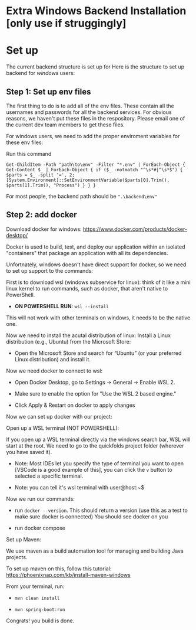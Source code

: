 # Extra Windows Backend Installation [only use if struggingly]

# Set up

The current backend structure is set up for
Here is the structure to set up backend for _windows_ users:

## Step 1: Set up env files

The first thing to do is to add all of the env files.
These contain all the usernames and passwords for all the backend services. For obvious reasons, we haven't put these files in the respository. Please email one of the current dev team members to get these files.

For windows users, we need to add the proper enviroment variables for these env files:

Run this command

`
Get-ChildItem -Path "path\to\env" -Filter "*.env" | ForEach-Object { Get-Content $_ | ForEach-Object { if ($_ -notmatch "^\s*#|^\s*$") { $parts = $_ -split '=', 2; [System.Environment]::SetEnvironmentVariable($parts[0].Trim(), $parts[1].Trim(), "Process") } } }
`

For most people, the backend path should be `".\backend\env"`

## Step 2: add docker

Download docker for windows:
https://www.docker.com/products/docker-desktop/

Docker is used to build, test, and deploy our application within an isolated "containers" that package an application with all its dependencies.

Unfortnately, windows doesn't have direct support for docker, so we need to set up support to the commands:

First is to download wsl (windows subservice for linux):
think of it like a mini linux kernel to run commands, such as docker, that aren't native to PowerShell.

+ **ON POWERSHELL RUN**:
`
wsl --install
`

This will not work with other terminals on windows, it needs to be the native one.

Now we need to install the acutal distribution of linux:
Install a Linux distribution (e.g., Ubuntu) from the Microsoft Store:

+ Open the Microsoft Store and search for “Ubuntu” (or your preferred Linux distribution) and install it.


Now we need docker to connect to wsl:

+ Open Docker Desktop, go to Settings → General → Enable WSL 2.
+ Make sure to enable the option for "Use the WSL 2 based engine."

+ Click Apply & Restart on docker to apply changes

Now we can set up docker with our project:

Open up a WSL terminal (NOT POWERSHELL):

If you open up a WSL terminal directly via the windows search bar, WSL will start at the root. We need to go to the quickfolds project folder (wherever you have saved it).

+ Note: Most IDEs let you specify the type of terminal you want to open [VSCode is a good example of this], you can click the `v` button to selected a specific terminal.

+ Note: you can tell it's wsl terminal with user@host:~$

Now we run our commands:


+ run `docker --version`. This should return a version (use this as a test to make sure docker is connected)
You should see docker on you

+ run docker compose


Set up Maven:

We use maven as a build automation tool for managing and building Java projects.


To set up maven on this, follow this tutorial: https://phoenixnap.com/kb/install-maven-windows

From your terminal, run:

+ `mvn clean install`

+ `mvn spring-boot:run`

Congrats! you build is done.
